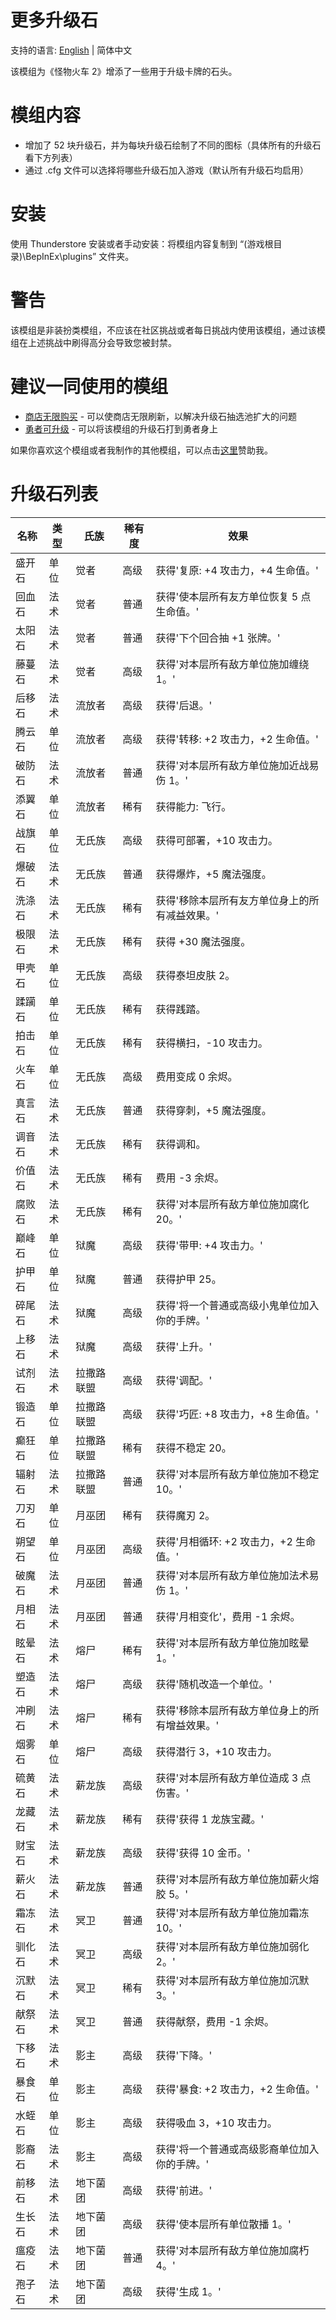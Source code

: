 # 更多升级石

支持的语言: [English](https://github.com/Jace17/MT2MoreStones/blob/main/README.md) | 简体中文

该模组为《怪物火车 2》增添了一些用于升级卡牌的石头。

# 模组内容

- 增加了 52 块升级石，并为每块升级石绘制了不同的图标（具体所有的升级石看下方列表）
- 通过 .cfg 文件可以选择将哪些升级石加入游戏（默认所有升级石均启用）

# 安装

使用 Thunderstore 安装或者手动安装：将模组内容复制到 “(游戏根目录)\BepInEx\plugins” 文件夹。

# 警告

该模组是非装扮类模组，不应该在社区挑战或者每日挑战内使用该模组，通过该模组在上述挑战中刷得高分会导致您被封禁。

# 建议一同使用的模组

- [商店无限购买](https://thunderstore.io/c/monster-train-2/p/GravitonGamer/MT2UnlimitedPurchases/) - 可以使商店无限刷新，以解决升级石抽选池扩大的问题
- [勇者可升级](https://thunderstore.io/c/monster-train-2/p/GravitonGamer/Upgrade_Champions_2/) - 可以将该模组的升级石打到勇者身上

如果你喜欢这个模组或者我制作的其他模组，可以点击[这里](https://ko-fi.com/gravitongamer)赞助我。

# 升级石列表

| 名称   | 类型 | 氏族       | 稀有度 | 效果                                         |
| ------ | ---- | ---------- | ------ | ------------------------------------------ |
| 盛开石 | 单位 | 觉者       | 高级   | 获得'复原: +4 攻击力，+4 生命值。'            |
| 回血石 | 法术 | 觉者       | 普通   | 获得'使本层所有友方单位恢复 5 点生命值。'      |
| 太阳石 | 法术 | 觉者       | 普通   | 获得'下个回合抽 +1 张牌。'                    |
| 藤蔓石 | 法术 | 觉者       | 高级   | 获得'对本层所有敌方单位施加缠绕 1。'          |
| 后移石 | 法术 | 流放者     | 高级   | 获得'后退。'                                 |
| 腾云石 | 单位 | 流放者     | 高级   | 获得'转移: +2 攻击力，+2 生命值。'            |
| 破防石 | 法术 | 流放者     | 普通   | 获得'对本层所有敌方单位施加近战易伤 1。'       |
| 添翼石 | 单位 | 流放者     | 稀有   | 获得能力: 飞行。                             |
| 战旗石 | 单位 | 无氏族     | 高级   | 获得可部署，+10 攻击力。                      |
| 爆破石 | 法术 | 无氏族     | 普通   | 获得爆炸，+5 魔法强度。                       |
| 洗涤石 | 法术 | 无氏族     | 稀有   | 获得'移除本层所有友方单位身上的所有减益效果。' |
| 极限石 | 法术 | 无氏族     | 稀有   | 获得 +30 魔法强度。                          |
| 甲壳石 | 单位 | 无氏族     | 高级   | 获得泰坦皮肤 2。                             |
| 蹂躏石 | 单位 | 无氏族     | 稀有   | 获得践踏。                                   |
| 拍击石 | 单位 | 无氏族     | 稀有   | 获得横扫，-10 攻击力。                       |
| 火车石 | 单位 | 无氏族     | 高级   | 费用变成 0 余烬。                            |
| 真言石 | 法术 | 无氏族     | 普通   | 获得穿刺，+5 魔法强度。                      |
| 调音石 | 法术 | 无氏族     | 稀有   | 获得调和。                                   |
| 价值石 | 法术 | 无氏族     | 稀有   | 费用 -3 余烬。                               |
| 腐败石 | 法术 | 无氏族     | 稀有   | 获得'对本层所有敌方单位施加腐化 20。'         |
| 巅峰石 | 单位 | 狱魔       | 高级   | 获得'带甲: +4 攻击力。'                      |
| 护甲石 | 单位 | 狱魔       | 普通   | 获得护甲 25。                                |
| 碎尾石 | 法术 | 狱魔       | 高级   | 获得'将一个普通或高级小鬼单位加入你的手牌。'   |
| 上移石 | 法术 | 狱魔       | 高级   | 获得'上升。'                                 |
| 试剂石 | 法术 | 拉撒路联盟 | 高级   | 获得'调配。'                                 |
| 锻造石 | 单位 | 拉撒路联盟 | 高级   | 获得'巧匠: +8 攻击力，+8 生命值。'            |
| 癫狂石 | 单位 | 拉撒路联盟 | 稀有   | 获得不稳定 20。                              |
| 辐射石 | 法术 | 拉撒路联盟 | 普通   | 获得'对本层所有敌方单位施加不稳定 10。'        |
| 刀刃石 | 单位 | 月巫团     | 稀有   | 获得魔刃 2。                                 |
| 朔望石 | 单位 | 月巫团     | 高级   | 获得'月相循环: +2 攻击力，+2 生命值。'        |
| 破魔石 | 法术 | 月巫团     | 普通   | 获得'对本层所有敌方单位施加法术易伤 1。'       |
| 月相石 | 法术 | 月巫团     | 普通   | 获得'月相变化'，费用 -1 余烬。                |
| 眩晕石 | 法术 | 熔尸       | 稀有   | 获得'对本层所有敌方单位施加眩晕 1。'           |
| 塑造石 | 法术 | 熔尸       | 高级   | 获得'随机改造一个单位。'                      |
| 冲刷石 | 法术 | 熔尸       | 稀有   | 获得'移除本层所有敌方单位身上的所有增益效果。' |
| 烟雾石 | 单位 | 熔尸       | 高级   | 获得潜行 3，+10 攻击力。                      |
| 硫黄石 | 法术 | 薪龙族     | 高级   | 获得'对本层所有敌方单位造成 3 点伤害。'        |
| 龙藏石 | 法术 | 薪龙族     | 稀有   | 获得'获得 1 龙族宝藏。'                       |
| 财宝石 | 法术 | 薪龙族     | 高级   | 获得'获得 10 金币。'                          |
| 薪火石 | 法术 | 薪龙族     | 普通   | 获得'对本层所有敌方单位施加薪火熔胶 5。'       |
| 霜冻石 | 法术 | 冥卫       | 普通   | 获得'对本层所有敌方单位施加霜冻 10。'          |
| 驯化石 | 法术 | 冥卫       | 高级   | 获得'对本层所有敌方单位施加弱化 2。'           |
| 沉默石 | 法术 | 冥卫       | 稀有   | 获得'对本层所有敌方单位施加沉默 3。'           |
| 献祭石 | 法术 | 冥卫       | 普通   | 获得献祭，费用 -1 余烬。                      |
| 下移石 | 法术 | 影主       | 高级   | 获得'下降。'                                 |
| 暴食石 | 单位 | 影主       | 高级   | 获得'暴食: +2 攻击力，+2 生命值。'            |
| 水蛭石 | 单位 | 影主       | 高级   | 获得吸血 3，+10 攻击力。                      |
| 影裔石 | 法术 | 影主       | 高级   | 获得'将一个普通或高级影裔单位加入你的手牌。'    |
| 前移石 | 法术 | 地下菌团   | 高级   | 获得'前进。'                                  |
| 生长石 | 法术 | 地下菌团   | 高级   | 获得'使本层所有单位散播 1。'                   |
| 瘟疫石 | 法术 | 地下菌团   | 普通   | 获得'对本层所有敌方单位施加腐朽 4。'           |
| 孢子石 | 法术 | 地下菌团   | 高级   | 获得'生成 1。'                                |
